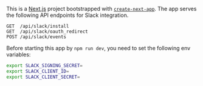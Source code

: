 This is a [Next.js](https://nextjs.org/) project bootstrapped with [`create-next-app`](https://github.com/vercel/next.js/tree/canary/packages/create-next-app). The app serves the following API endpoints for Slack integration.

```
GET  /api/slack/install
GET  /api/slack/oauth_redirect
POST /api/slack/events
```

Before starting this app by `npm run dev`, you need to set the following env variables:

```bash
export SLACK_SIGNING_SECRET=
export SLACK_CLIENT_ID=
export SLACK_CLIENT_SECRET=
```
